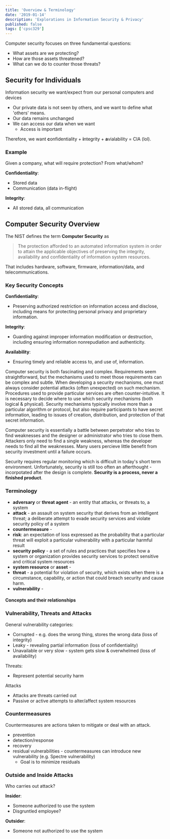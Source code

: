 ```yaml
---
title: 'Overview & Terminology'
date: '2019-01-14'
description: 'Explorations in Information Security & Privacy'
published: false
tags: ['cpsc329']
---
```


Computer security focuses on three fundamental questions:

- What assets are we protecting?
- How are those assets threatened?
- What can we do to counter those threats?

## Security for Individuals

Information security we want/expect from our personal computers and devices

- Our private data is not seen by others, and we want to define what 'others' means.
- Our data remains unchanged
- We can access our data when we want
  - Access is important

Therefore, we want **c**onfidentiality + **i**ntegrity + **a**vialability = CIA (lol).

### Example

Given a company, what will require protection? From what/whom?

**Confidentiality**:

- Stored data
- Communication (data in-flight)

**Integrity**:

- All stored data, all communication

## Computer Security Overview

The NIST defines the term **Computer Security** as

> The protection afforded to an automated information system in order to attain the applicable objectives of preserving the integrity, availability and confidentiality of information system resources.

That includes hardware, software, firmware, information/data, and telecommunications.

### Key Security Concepts

**Confidentiality**:

- Preserving authorized restriction on information access and disclose, including means for protecting personal privacy and proprietary information.

**Integrity**:

- Guarding against improper information modification or destruction, including ensuring information nonrepudiation and authenticity.

**Availability**:

- Ensuring timely and reliable access to, and use of, information.

Computer security is both fascinating and complex. Requirements seem straightforward, but the mechanisms used to meet those requirements can be complex and subtle. When developing a security mechanisms, one must always consider potential attacks (often unexpected) on such mechanism. Procedures used to provide particular services are often counter-intuitive. It is necessary to decide where to use which security mechanisms (both logical & physical). Security mechanisms typically involve more than a particular algorithm or protocol, but also require participants to have secret information, leading to issues of creation, distribution, and protection of that secret information.

Computer security is essentially a battle between perpetrator who tries to find weaknesses and the designer or administrator who tries to close them. Attackers only need to find a single weakness, whereas the developer needs to find all the weaknesses. Many users percieve little benefit from security investment until a failure occurs.

Security requires regular monitoring which is difficult in today's short term environment. Unfortunately, security is still too often an afterthought - incorpotated after the design is complete. **Security is a process, never a finished product**.

### Terminology

- **adversary** or **threat agent** - an entity that attacks, or threats to, a system
- **attack** - an assault on system security that derives from an intelligent threat; a deliberate attempt to evade security services and violate security policy of a system
- **countermeasure** - 
- **risk**: an expectation of loss expressed as the probability that a particular threat will exploit a particular vulnerability with a particular harmful result
- **security policy** - a set of rules and practices that specifies how a system or organization provides security services to protect sensitive and critical system resources
- **system resource** or **asset** - 
- **threat** - a potential for violation of security, which exists when there is a circumstance, capability, or action that could breach security and cause harm.
- **vulnerability** - 

#### Concepts and their relationships

<!--todo: image-->

### Vulnerability, Threats and Attacks

General vulnerability categories:

- Corrupted - e.g. does the wrong thing, stores the wrong data (loss of integrity)
- Leaky - revealing partial information (loss of confidentiality)
- Unavailable or very slow - system gets slow & overwhelmed (loss of availability)

Threats:

- Represent potential security harm

Attacks

- Attacks are threats carried out
- Passive or active attempts to alter/affect system resources

### Countermeasures

Countermeasures are actions taken to mitigate or deal with an attack.

- prevention
- detection/response
- recovery
- residual vulnerabilities - countermeasures can introduce new vulnerability (e.g. Spectre vulnerability)
  - Goal is to minimize residuals

### Outside and Inside Attacks

Who carries out attack?

**Insider**:

- Someone authorized to use the system
- Disgruntled employee?

**Outsider**:

- Someone not authorized to use the system


